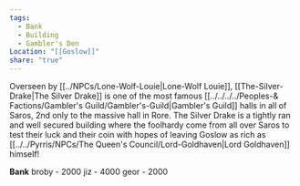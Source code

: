 ```yaml
---
tags:
  - Bank
  - Building
  - Gambler's Den
Location: "[[Goslow]]"
share: "true"
---
```



Overseen by [[../NPCs/Lone-Wolf-Louie|Lone-Wolf Louie]], [[The-Silver-Drake|The Silver Drake]] is one of the most famous [[../../../../Peoples-& Factions/Gambler's Guild/Gambler's-Guild|Gambler's Guild]] halls in all of Saros, 2nd only to the massive hall in Rore. The Silver Drake is a tightly ran and well secured building where the foolhardy come from all over Saros to test their luck and their coin with hopes of leaving Goslow as rich as [[../../Pyrris/NPCs/The Queen's Council/Lord-Goldhaven|Lord Goldhaven]] himself!

**Bank**
broby - 2000
jiz - 4000
geor - 2000